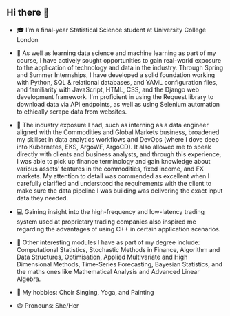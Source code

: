 ## Hi there 👋

<!--
**jennajiali/jennajiali** is a ✨ _special_ ✨ repository because its `README.md` (this file) appears on your GitHub profile.
-->

- 🎓 I’m a final-year Statistical Science student at University College London

- 🌱 As well as learning data science and machine learning as part of my course, I have actively sought opportunities to gain real-world exposure to the application of technology and data in the industry. Through Spring and Summer Internships, I have developed a solid foundation working with Python, SQL & relational databases, and YAML configuration files, and familiarity with JavaScript, HTML, CSS, and the Django web development framework. I'm proficient in using the Request library to download data via API endpoints, as well as using Selenium automation to ethically scrape data from websites. 

- 💼 The industry exposure I had, such as interning as a data engineer aligned with the Commodities and Global Markets business, broadened my skillset in data analytics workflows and DevOps (where I dove deep into Kubernetes, EKS, ArgoWF, ArgoCD). It also allowed me to speak directly with clients and business analysts, and through this experience, I was able to pick up finance terminology and gain knowledge about various assets' features in the commodities, fixed income, and FX markets. My attention to detail was commended as excellent when I carefully clarified and understood the requirements with the client to make sure the data pipeline I was building was delivering the exact input data they needed. 

- 💻 Gaining insight into the high-frequency and low-latency trading system used at proprietary trading companies also inspired me regarding the advantages of using C++ in certain application scenarios.

- 📖 Other interesting modules I have as part of my degree include: Computational Statistics, Stochastic Methods in Finance, Algorithm and Data Structures, Optimisation, Applied Multivariate and High Dimensional Methods, Time-Series Forecasting, Bayesian Statistics, and the maths ones like Mathematical Analysis and Advanced Linear Algebra. 

- 👯 My hobbies: Choir Singing, Yoga, and Painting

- 😄 Pronouns: She/Her
